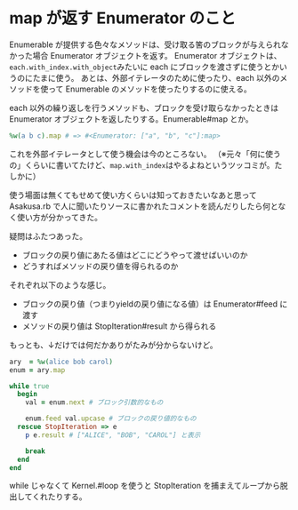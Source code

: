 # map が返す Enumerator のこと

Enumerable が提供する色々なメソッドは、受け取る筈のブロックが与えられなかった場合 Enumerator オブジェクトを返す。
Enumerator オブジェクトは、`each.with_index.with_object`みたいに each にブロックを渡さずに使うとかいうのにたまに使う。
あとは、外部イテレータのために使ったり、each 以外のメソッドを使って Enumerable のメソッドを使ったりするのに使える。

each 以外の繰り返しを行うメソッドも、ブロックを受け取らなかったときは Enumerator オブジェクトを返したりする。Enumerable#map とか。

```ruby
%w(a b c).map # => #<Enumerator: ["a", "b", "c"]:map>
```

これを外部イテレータとして使う機会は今のところない。
（※元々「何に使うの」くらいに書いてたけど、`map.with_index`はやるよねというツッコミが。たしかに）

使う場面は無くてもせめて使い方くらいは知っておきたいなあと思って Asakusa.rb で人に聞いたりソースに書かれたコメントを読んだりしたら何となく使い方が分かってきた。

疑問はふたつあった。

* ブロックの戻り値にあたる値はどこにどうやって渡せばいいのか
* どうすればメソッドの戻り値を得られるのか

それぞれ以下のような感じ。

* ブロックの戻り値（つまりyieldの戻り値になる値）は Enumerator#feed に渡す
* メソッドの戻り値は StopIteration#result から得られる

もっとも、↓だけでは何だかありがたみが分からないけど。

```ruby
ary  = %w(alice bob carol)
enum = ary.map

while true
  begin
    val = enum.next # ブロック引数的なもの

    enum.feed val.upcase # ブロックの戻り値的なもの
  rescue StopIteration => e
    p e.result # ["ALICE", "BOB", "CAROL"] と表示

    break
  end
end
```

while じゃなくて Kernel.#loop を使うと StopIteration を捕まえてループから脱出してくれたりする。
